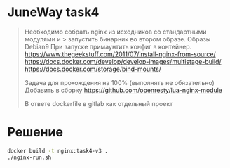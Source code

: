 # JuneWay task4
> Необходимо собрать nginx из исходников со стандартными модулями и > запустить бинарник во втором образе.
> Образы Debian9
> При запуске примаунтить конфиг в контейнер.
> https://www.thegeekstuff.com/2011/07/install-nginx-from-source/  
> https://docs.docker.com/develop/develop-images/multistage-build/  
> https://docs.docker.com/storage/bind-mounts/
> 
> Задача для прохождения на 100% (выполнять не обязательно)
> Добавить в сборку
> https://github.com/openresty/lua-nginx-module
> 
> 
> В ответе dockerfile в gitlab как отдельный проект

# Решение
```Bash
docker build -t nginx:task4-v3 .
./nginx-run.sh
 ```
